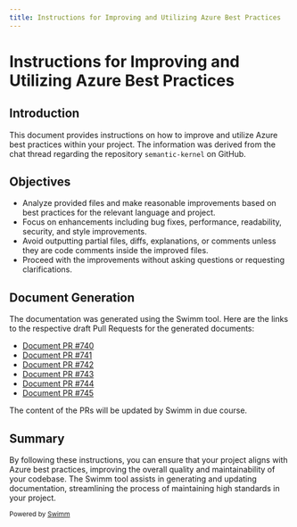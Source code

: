 ```yaml
---
title: Instructions for Improving and Utilizing Azure Best Practices
---
```

# Instructions for Improving and Utilizing Azure Best Practices

## Introduction

This document provides instructions on how to improve and utilize Azure best practices within your project. The information was derived from the chat thread regarding the repository `semantic-kernel` on GitHub.

## Objectives

- Analyze provided files and make reasonable improvements based on best practices for the relevant language and project.
- Focus on enhancements including bug fixes, performance, readability, security, and style improvements.
- Avoid outputting partial files, diffs, explanations, or comments unless they are code comments inside the improved files.
- Proceed with the improvements without asking questions or requesting clarifications.

## Document Generation

The documentation was generated using the Swimm tool. Here are the links to the respective draft Pull Requests for the generated documents:

- [Document PR #740](https://github.com/Bryan-Roe-ai/semantic-kernel/pull/740)
- [Document PR #741](https://github.com/Bryan-Roe-ai/semantic-kernel/pull/741)
- [Document PR #742](https://github.com/Bryan-Roe-ai/semantic-kernel/pull/742)
- [Document PR #743](https://github.com/Bryan-Roe-ai/semantic-kernel/pull/743)
- [Document PR #744](https://github.com/Bryan-Roe-ai/semantic-kernel/pull/744)
- [Document PR #745](https://github.com/Bryan-Roe-ai/semantic-kernel/pull/745)

The content of the PRs will be updated by Swimm in due course.

## Summary

By following these instructions, you can ensure that your project aligns with Azure best practices, improving the overall quality and maintainability of your codebase. The Swimm tool assists in generating and updating documentation, streamlining the process of maintaining high standards in your project.

<SwmMeta version="3.0.0"><sup>Powered by [Swimm](https://app.swimm.io/)</sup></SwmMeta>
